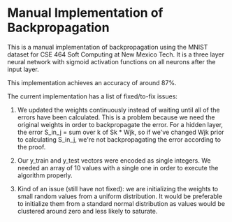 # Manual Implementation of Backpropagation

This is a manual implementation of backpropagation using the MNIST dataset for CSE 464 Soft Computing at New Mexico Tech. It is a three layer neural network with sigmoid activation functions on all neurons after the input layer.

This implementation achieves an accuracy of around 87%.



The current implementation has a list of fixed/to-fix issues:

1. We updated the weights continuously instead of waiting until all of the errors have been calculated. This is a problem because we need the original weights in order to backpropagate the error.
For a hidden layer, the error S_in_j = sum over k of Sk * Wjk, so if we've changed Wjk prior to calculating S_in_j, we're not backpropagating the error according to the proof.

2. Our y_train and y_test vectors were encoded as single integers. We needed an array of 10 values with a single one in order to execute the algorithm properly.

3. Kind of an issue (still have not fixed): we are initializing the weights to small random values from a uniform distribution. It would be preferable to initialize them from a standard normal distribution as values would be clustered around zero and less likely to saturate.

